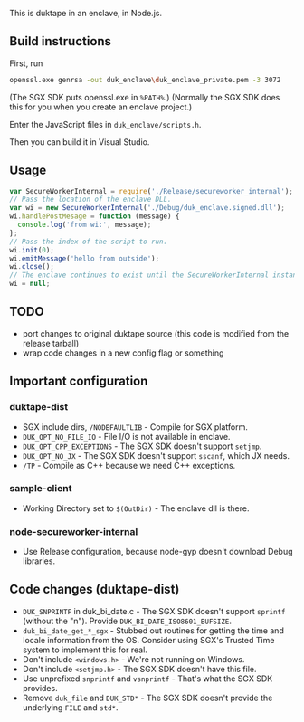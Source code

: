This is duktape in an enclave, in Node.js.

## Build instructions
First, run
```sh
openssl.exe genrsa -out duk_enclave\duk_enclave_private.pem -3 3072
```

(The SGX SDK puts openssl.exe in `%PATH%`.)
(Normally the SGX SDK does this for you when you create an enclave project.)

Enter the JavaScript files in `duk_enclave/scripts.h`.

Then you can build it in Visual Studio.

## Usage
```js
var SecureWorkerInternal = require('./Release/secureworker_internal');
// Pass the location of the enclave DLL.
var wi = new SecureWorkerInternal('./Debug/duk_enclave.signed.dll');
wi.handlePostMesage = function (message) {
  console.log('from wi:', message);
};
// Pass the index of the script to run.
wi.init(0);
wi.emitMessage('hello from outside');
wi.close();
// The enclave continues to exist until the SecureWorkerInternal instance is garbage collected.
wi = null;
```

## TODO
- port changes to original duktape source (this code is modified from the release tarball)
- wrap code changes in a new config flag or something

## Important configuration
### duktape-dist
- SGX include dirs, `/NODEFAULTLIB` - Compile for SGX platform.
- `DUK_OPT_NO_FILE_IO` - File I/O is not available in enclave.
- `DUK_OPT_CPP_EXCEPTIONS` - The SGX SDK doesn't support `setjmp`.
- `DUK_OPT_NO_JX` - The SGX SDK doesn't support `sscanf`, which JX needs.
- `/TP` - Compile as C++ because we need C++ exceptions.

### sample-client
- Working Directory set to `$(OutDir)` - The enclave dll is there.

### node-secureworker-internal
- Use Release configuration, because node-gyp doesn't download Debug libraries.

## Code changes (duktape-dist)
- `DUK_SNPRINTF` in duk_bi_date.c - The SGX SDK doesn't support `sprintf` (without the "n"). Provide `DUK_BI_DATE_ISO8601_BUFSIZE`.
- `duk_bi_date_get_*_sgx` - Stubbed out routines for getting the time and locale information from the OS. Consider using SGX's Trusted Time system to implement this for real.
- Don't include `<windows.h>` - We're not running on Windows.
- Don't include `<setjmp.h>` - The SGX SDK doesn't have this file.
- Use unprefixed `snprintf` and `vsnprintf` - That's what the SGX SDK provides.
- Remove `duk_file` and `DUK_STD*` - The SGX SDK doesn't provide the underlying `FILE` and `std*`.

